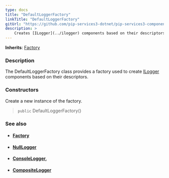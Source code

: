 ```yaml
---
type: docs
title: "DefaultLoggerFactory"
linkTitle: "DefaultLoggerFactory"
gitUrl: "https://github.com/pip-services3-dotnet/pip-services3-components-dotnet"
description: >
    Creates [ILogger](../ilogger) components based on their descriptors.
---
```


**Inherits**: [Factory](../../build/factory)

### Description

The DefaultLoggerFactory class provides a factory used to create [ILogger](../ilogger) components based on  their descriptors.


### Constructors
Create a new instance of the factory.

> `public` DefaultLoggerFactory()


### See also
- #### [Factory](../../build/factory)
- #### [NullLogger](../null_logger)
- #### [ConsoleLogger](../console_logger),
- #### [CompositeLogger](../composite_logger)
